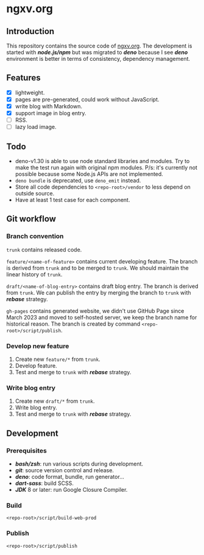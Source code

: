 # ngxv.org

## Introduction

This repository contains the source code of [ngxv.org](https://ngxv.org). The
development is started with _**node.js/npm**_ but was migrated to _**deno**_
because I see _**deno**_ environment is better in terms of consistency,
dependency management.

## Features

- [x] lightweight.
- [x] pages are pre-generated, could work without JavaScript.
- [x] write blog with Markdown.
- [x] support image in blog entry.
- [ ] RSS.
- [ ] lazy load image.

## Todo

- deno-v1.30 is able to use node standard libraries and modules. Try to make the
  test run again with original npm modules. P/s: it's currently not possible
  because some Node.js APIs are not implemented.
- `deno bundle` is deprecated, use `deno_emit` instead.
- Store all code dependencies to `<repo-root>/vendor` to less depend on outside
  source.
- Have at least 1 test case for each component.

## Git workflow

### Branch convention

`trunk` contains released code.

`feature/<name-of-feature>` contains current developing feature. The branch is
derived from `trunk` and to be merged to `trunk`. We should maintain the linear
history of `trunk`.

`draft/<name-of-blog-entry>` contains draft blog entry. The branch is derived
from `trunk`. We can publish the entry by merging the branch to `trunk` with
_**rebase**_ strategy.

`gh-pages` contains generated website, we didn't use GitHub Page since March
2023 and moved to self-hosted server, we keep the branch name for historical
reason. The branch is created by command `<repo-root>/script/publish`.

### Develop new feature

1. Create new `feature/*` from `trunk`.
2. Develop feature.
3. Test and merge to `trunk` with _**rebase**_ strategy.

### Write blog entry

1. Create new `draft/*` from `trunk`.
2. Write blog entry.
3. Test and merge to `trunk` with _**rebase**_ strategy.

## Development

### Prerequisites

- _**bash/zsh**_: run various scripts during development.
- _**git**_: source version control and release.
- _**deno**_: code format, bundle, run generator...
- _**dart-sass**_: build SCSS.
- _**JDK**_ 8 or later: run Google Closure Compiler.

### Build

```
<repo-root>/script/build-web-prod
```

### Publish

```
<repo-root>/script/publish
```
